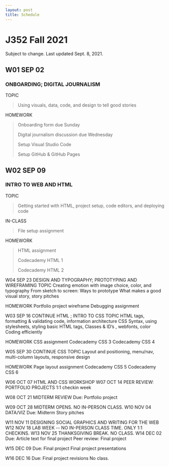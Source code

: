 ```yaml
---
layout: post
title: Schedule
---
```

<h1>J352 Fall 2021</h1>
<p class="message">
 Subject to change. Last updated Sept. 8, 2021.
</p>


## W01 SEP 02
### ONBOARDING; DIGITAL JOURNALISM

TOPIC
> Using visuals, data, code, and design to tell good stories

HOMEWORK
> Onboarding form due Sunday
> 
> Digital journalism discussion due Wednesday
> 
> Setup Visual Studio Code
> 
> Setup GitHub & GitHub Pages

## W02 SEP 09
### INTRO TO WEB AND HTML
TOPIC
> Getting started with HTML, project setup, code editors, and deploying code

IN-CLASS
> File setup assignment

HOMEWORK
> HTML assignment
>
> Codecademy HTML 1
>
> Codecademy HTML 2

W04 SEP 23
DESIGN AND TYPOGRAPHY; PROTOTYPING AND WIREFRAMING
TOPIC
Creating emotion with image choice, color, and typography
From sketch to screen: Ways to prototype
What makes a good visual story, story pitches

HOMEWORK
Portfolio project wireframe
Debugging assignment

W03 SEP 16
CONTINUE HTML ; INTRO TO CSS
TOPIC
HTML tags, formatting & validating code, information architecture
CSS Syntax, using stylesheets, styling basic HTML tags, Classes & ID’s , webfonts, color
Coding efficiently

HOMEWORK
CSS assignment
Codecademy CSS 3
Codecademy CSS 4

W05 SEP 30
CONTINUE CSS
TOPIC
Layout and positioning, menu/nav, multi-column layouts, responsive design

HOMEWORK
Page layout assignment
Codecademy CSS 5
Codecademy CSS 6

W06 OCT 07
HTML AND CSS WORKSHOP
W07 OCT 14
PEER REVIEW: PORTFOLIO PROJECTS
1:1 checkin week

W08 OCT 21
MIDTERM REVIEW
Due: Portfolio project

W09 OCT 28
MIDTERM OPENS. NO IN-PERSON CLASS.
W10 NOV 04
DATA/VIZ
Due: Midterm
Story pitches

W11 NOV 11
DESIGNING SOCIAL GRAPHICS AND WRITING FOR THE WEB
W12 NOV 18
LAB WEEK -- NO IN-PERSON CLASS TIME. ONLY 1:1 CHECKINS.
W13 NOV 25
THANKSGIVING BREAK. NO CLASS.
W14 DEC 02
Due: Article text for final project
Peer review: Final project

W15 DEC 09
Due: Final project
Final project presentations

W16 DEC 16
Due: Final project revisions
No class.